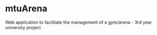 # mtuArena
Web application to facilitate the management of a gym/arena - 3rd year university project
